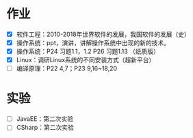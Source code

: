 # 作业

- [x] 软件工程：2010-2018年世界软件的发展，我国软件的发展（史）
- [x] 操作系统：ppt，演讲，讲解操作系统中出现的新的技术。
- [x] 操作系统：P24 习题1.1，1.2 P26 习题1.13 （纸质版）
- [x] Linux：调研Linux系统的不同安装方式（超新平台）
- [ ] 编译原理：P22 4,7；P23 9,16~18,20

# 实验

- [ ] JavaEE：第二次实验
- [ ] CSharp：第二次实验